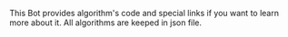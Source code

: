 This Bot provides algorithm's code and special links if you want to learn more about it.
All algorithms are keeped in json file.


